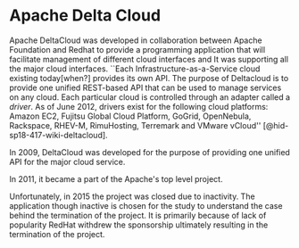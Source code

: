 Apache Delta Cloud
==================

Apache DeltaCloud was developed in collaboration between Apache
Foundation and Redhat to provide a programming application that will
facilitate management of different cloud interfaces and It was
supporting all the major cloud interfaces. ``Each
Infrastructure-as-a-Service cloud existing today\[when?\] provides its
own API. The purpose of Deltacloud is to provide one unified REST-based
API that can be used to manage services on any cloud. Each particular
cloud is controlled through an adapter called a *driver*. As of June
2012, drivers exist for the following cloud platforms: Amazon EC2,
Fujitsu Global Cloud Platform, GoGrid, OpenNebula, Rackspace, RHEV-M,
RimuHosting, Terremark and VMware
vCloud'' [@hid-sp18-417-wiki-deltacloud].

In 2009, DeltaCloud was developed for the purpose of providing one
unified API for the major cloud service.

In 2011, it became a part of the Apache's top level project.

Unfortunately, in 2015 the project was closed due to inactivity. The
application though inactive is chosen for the study to understand the
case behind the termination of the project. It is primarily because of
lack of popularity RedHat withdrew the sponsorship ultimately resulting
in the termination of the project.
